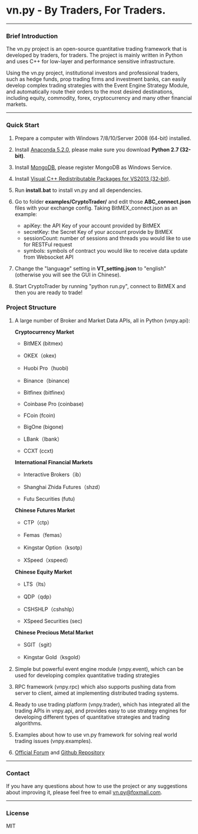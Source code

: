 # vn.py - By Traders, For Traders.

---

### Brief Introduction

The vn.py project is an open-source quantitative trading framework that is developed by traders, for traders. The project is mainly written in Python and uses C++ for low-layer and performance sensitive infrastructure. 

Using the vn.py project, institutional investors and professional traders, such as hedge funds, prop trading firms and investment banks, can easily develop complex trading strategies with the Event Engine Strategy Module, and automatically route their orders to the most desired destinations, including equity, commodity, forex, cryptocurrency and many other financial markets. 

---
### Quick Start

1. Prepare a computer with Windows 7/8/10/Server 2008 (64-bit) installed.

2. Install [Anaconda 5.2.0](http://www.continuum.io/downloads), please make sure you download **Python 2.7 (32-bit)**.

3. Install [MongoDB](https://www.mongodb.org/downloads#production), please register MongoDB as Windows Service.

4. Install [Visual C++  Redistributable Packages for VS2013 (32-bit)](https://www.microsoft.com/en-gb/download/details.aspx?id=40784).

5. Run **install.bat** to install vn.py and all dependencies.

6. Go to folder **examples/CryptoTrader/** and edit those **ABC_connect.json** files with your exchange config. Taking BitMEX_connect.json as an example:
	* apiKey: the API Key of your account provided by BitMEX
	* secretKey: the Secret Key of your account provide by BitMEX 
	* sessionCount: number of sessions and threads you would like to use for RESTFul request
	* symbols: symbols of contract you would like to receive data update from Websocket API 

7. Change the "language" setting in **VT_setting.json** to "english" (otherwise you will see the GUI in Chinese).

8. Start CryptoTrader by running "python run.py", connect to BitMEX and then you are ready to trade!

### Project Structure

1. A large number of Broker and Market Data APIs, all in Python (vnpy.api):

	**Cryptocurrency Market**

    - BitMEX (bitmex)

    - OKEX（okex)

    - Huobi Pro（huobi)

    - Binance（binance)

    - Bitfinex (bitfinex)

    - Coinbase Pro (coinbase)

    - FCoin (fcoin)

    - BigOne (bigone)

    - LBank（lbank）

    - CCXT (ccxt)

	**International Financial Markets**

	- Interactive Brokers（ib）
	
	- Shanghai Zhida Futures（shzd）

	- Futu Securities (futu)

	**Chinese Futures Market**

	- CTP（ctp）

	- Femas（femas）

	- Kingstar Option（ksotp）

	- XSpeed（xspeed）

	**Chinese Equity Market**

	- LTS（lts）
	
	- QDP（qdp）

	- CSHSHLP（cshshlp）	

	- XSpeed Securities (sec)

	**Chinese Precious Metal Market**

	- SGIT（sgit）

	- Kingstar Gold（ksgold）


2. Simple but powerful event engine module (vnpy.event), which can be used for developing complex quantitative trading strategies

3. RPC framework (vnpy.rpc) which also supports pushing data from server to client, aimed at implementing distributed trading systems.

4. Ready to use trading platform (vnpy.trader), which has integrated all the trading APIs in vnpy.api, and provides easy to use strategy engines for developing different types of quantitative strategies and trading algorithms.

5. Examples about how to use vn.py framework for solving real world trading issues (vnpy.examples).

6. [Official Forum](http://www.vnpie.org) and [Github Repository](http://www.github.com/vnpy/vnpy)

---
### Contact

If you have any questions about how to use the project or any suggestions about improving it, please feel free to email vn.py@foxmail.com.

---
### License
MIT

